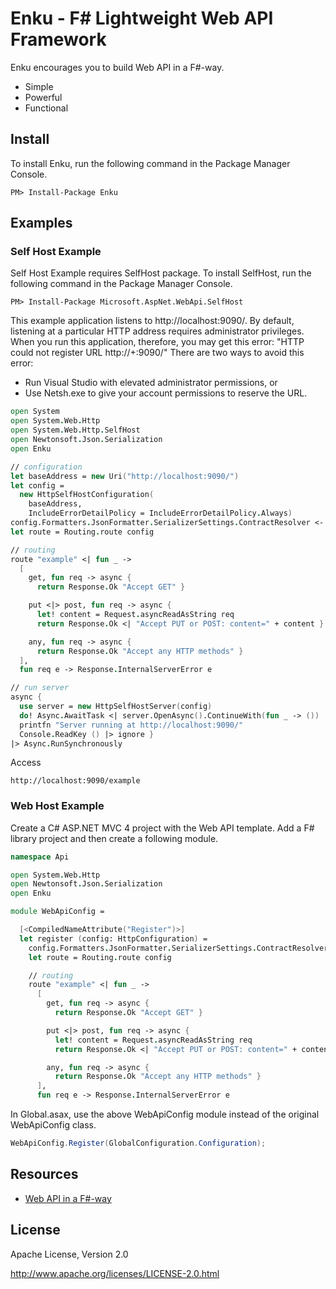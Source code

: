 # Enku - F# Lightweight Web API Framework

Enku encourages you to build Web API in a F#-way.

- Simple
- Powerful
- Functional

## Install

To install Enku, run the following command in the Package Manager Console.

```
PM> Install-Package Enku
```

## Examples

### Self Host Example

Self Host Example requires SelfHost package.
To install SelfHost, run the following command in the Package Manager Console.

```
PM> Install-Package Microsoft.AspNet.WebApi.SelfHost
```

This example application listens to http://localhost:9090/. 
By default, listening at a particular HTTP address requires administrator privileges. 
When you run this application, therefore, you may get this error: 
"HTTP could not register URL http://+:9090/" 
There are two ways to avoid this error:

- Run Visual Studio with elevated administrator permissions, or
- Use Netsh.exe to give your account permissions to reserve the URL.

```fsharp
open System
open System.Web.Http
open System.Web.Http.SelfHost
open Newtonsoft.Json.Serialization
open Enku

// configuration
let baseAddress = new Uri("http://localhost:9090/")
let config = 
  new HttpSelfHostConfiguration(
    baseAddress, 
    IncludeErrorDetailPolicy = IncludeErrorDetailPolicy.Always)
config.Formatters.JsonFormatter.SerializerSettings.ContractResolver <- CamelCasePropertyNamesContractResolver()
let route = Routing.route config

// routing
route "example" <| fun _ -> 
  [ 
    get, fun req -> async {
      return Response.Ok "Accept GET" }

    put <|> post, fun req -> async {
      let! content = Request.asyncReadAsString req
      return Response.Ok <| "Accept PUT or POST: content=" + content }

    any, fun req -> async {
      return Response.Ok "Accept any HTTP methods" }
  ], 
  fun req e -> Response.InternalServerError e

// run server
async {
  use server = new HttpSelfHostServer(config)
  do! Async.AwaitTask <| server.OpenAsync().ContinueWith(fun _ -> ()) 
  printfn "Server running at http://localhost:9090/"
  Console.ReadKey () |> ignore }
|> Async.RunSynchronously
```

Access

```
http://localhost:9090/example
```

### Web Host Example

Create a C# ASP.NET MVC 4 project with the Web API template.
Add a F# library project and then create a following module.

```fsharp
namespace Api

open System.Web.Http
open Newtonsoft.Json.Serialization
open Enku

module WebApiConfig =

  [<CompiledNameAttribute("Register")>]
  let register (config: HttpConfiguration) =
    config.Formatters.JsonFormatter.SerializerSettings.ContractResolver <- CamelCasePropertyNamesContractResolver()
    let route = Routing.route config

    // routing
    route "example" <| fun _ -> 
      [ 
        get, fun req -> async {
          return Response.Ok "Accept GET" }

        put <|> post, fun req -> async {
          let! content = Request.asyncReadAsString req
          return Response.Ok <| "Accept PUT or POST: content=" + content }

        any, fun req -> async {
          return Response.Ok "Accept any HTTP methods" }
      ], 
      fun req e -> Response.InternalServerError e
```

In Global.asax, use the above WebApiConfig module instead of the original WebApiConfig class.

```csharp
WebApiConfig.Register(GlobalConfiguration.Configuration);
```

## Resources

- [Web API in a F#-way](http://www.rvl.io/nakamura_to/web-api-in-a-fsharp-way)

## License

Apache License, Version 2.0

http://www.apache.org/licenses/LICENSE-2.0.html
